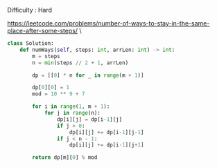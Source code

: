 Difficulty : Hard 

https://leetcode.com/problems/number-of-ways-to-stay-in-the-same-place-after-some-steps/
\
```python
class Solution:
    def numWays(self, steps: int, arrLen: int) -> int:
        m = steps
        n = min(steps // 2 + 1, arrLen)

        dp = [[0] * n for _ in range(m + 1)]

        dp[0][0] = 1
        mod = 10 ** 9 + 7

        for i in range(1, m + 1):
            for j in range(n):
                dp[i][j] = dp[i-1][j]  
                if j > 0:
                    dp[i][j] += dp[i-1][j-1]
                if j < n - 1:
                    dp[i][j] += dp[i-1][j+1]

        return dp[m][0] % mod
```
